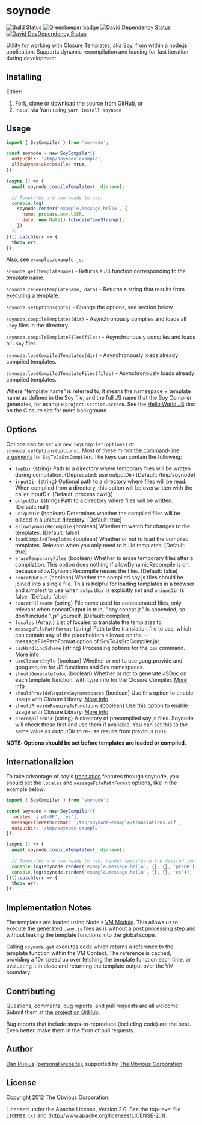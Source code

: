# soynode

[![Build Status](https://travis-ci.com/vikr01/soynode.svg?branch=master)](https://travis-ci.com/vikr01/soynode)
[![Greenkeeper badge](https://badges.greenkeeper.io/vikr01/soynode.svg)](https://greenkeeper.io/)
[![David Dependency Status](https://david-dm.org/vikr01/soynode/dev-status.svg)](https://david-dm.org/vikr01/soynode)
[![David DevDependency Status](https://david-dm.org/vikr01/soynode.svg)](https://david-dm.org/vikr01/soynode?type=dev)

Utility for working with [Closure Templates](https://developers.google.com/closure/templates/),
aka Soy, from within a node.js application. Supports dynamic recompilation and loading for fast
iteration during development.

## Installing

Either:

1. Fork, clone or download the source from GitHub, or
2. Install via Yarn using `yarn install soynode`

## Usage

```js
import { SoyCompiler } from 'soynode';

const soynode = new SoyCompiler({
  outputDir: '/tmp/soynode-example',
  allowDynamicRecompile: true,
});

(async () => {
  await soynode.compileTemplates(__dirname);

  // Templates are now ready to use.
  console.log(
    soynode.render('example.message.hello', {
      name: process.env.USER,
      date: new Date().toLocaleTimeString(),
    })
  );
})().catch(err => {
  throw err;
});
```

Also, see `examples/example.js`.

`soynode.get(templatename)` - Returns a JS function corresponding to the template name.

`soynode.render(templatename, data)` - Returns a string that results from executing a template.

`soynode.setOptions(opts)` - Change the options, see section below.

`soynode.compileTemplates(dir)` - Asynchronously compiles and loads all `.soy` files in the directory.

`soynode.compileTemplateFiles(files)` - Asynchronously compiles and loads all `.soy` files.

`soynode.loadCompiledTemplates(dir)` - Asynchronously loads already compiled templates.

`soynode.loadCompiledTemplateFiles(files)` - Asynchronously loads already compiled templates.

Where "template name" is referred to, it means the namespace + template name as defined in the Soy
file, and the full JS name that the Soy Compiler generates, for example `project.section.screen`.
See the [Hello World JS](https://developers.google.com/closure/templates/docs/helloworld_js) doc on
the Closure site for more background.

## Options

Options can be set via `new SoyCompiler(options)` or `soynode.setOptions(options)`. Most of these mirror
[the command-line arguments](https://developers.google.com/closure/templates/docs/javascript_usage)
for `SoyToJsSrcCompiler`. The keys can contain the following:

- `tmpDir` {string} Path to a directory where temporary files will be written during compilation. {Deprecated: use outputDir}
  [Default: /tmp/soynode]
- `inputDir` {string} Optional path to a directory where files will be read. When compiled from a directory, this option will be overwritten with the caller inputDir. [Default: process.cwd()]
- `outputDir` {string} Path to a directory where files will be written. [Default: null]
- `uniqueDir` {boolean} Determines whether the compiled files will be placed in a unique directory. [Default: true]
- `allowDynamicRecompile` {boolean} Whether to watch for changes to the templates. [Default: false]
- `loadCompiledTemplates` {boolean} Whether or not to load the compiled templates. Relevant when you only need to build templates. [Default: true]
- `eraseTemporaryFiles` {boolean} Whether to erase temporary files after a compilation. This option does nothing if allowDynamicRecompile is on, because allowDynamicRecompile reuses the files.
  [Default: false]
- `concatOutput` {boolean} Whether the compiled soy.js files should be joined into a single file. This is helpful for loading templates in a browser and simplest to use when `outputDir` is explicitly set and `uniqueDir` is false. [Default: false]
- `concatFileName` {string} File name used for concatenated files, only relevant when concatOutput is true, ".soy.concat.js" is appended, so don't include ".js" yourself. [Default: compiled]
- `locales` {Array.<string>} List of locales to translate the templates to.
- `messageFilePathFormat` {string} Path to the translation file to use, which can contain any of the placeholders allowed on the --messageFilePathFormat option of SoyToJsSrcCompiler.jar.
- `cssHandlingScheme` {string} Processing options for the `css` command. [More info](https://developers.google.com/closure/templates/docs/commands#css)
- `useClosureStyle` {boolean} Whether or not to use goog.provide and goog.require for JS functions and Soy namespaces.
- `shouldGenerateJsdoc` {boolean} Whether or not to generate JSDoc on each template function, with type info for the Closure Compiler. [More info](https://developers.google.com/closure/templates/docs/javascript_usage)
- `shouldProvideRequireSoyNamespaces` {boolean} Use this option to enable usage with Closure Library. [More info](https://developers.google.com/closure/templates/docs/javascript_usage)
- `shouldProvideRequireJsFunctions` {boolean} Use this option to enable usage with Closure Library. [More info](https://developers.google.com/closure/templates/docs/javascript_usage)
- `precompiledDir` {string} A directory of precompiled soy.js files.
  Soynode will check these first and use them if available.
  You can set this to the same value as outputDir to re-use results from previous runs.

**NOTE: Options should be set before templates are loaded or compiled.**

## Internationalizion

To take advantage of soy's [translation](https://developers.google.com/closure/templates/docs/translation) features through soynode, you should set the `locales` and `messageFilePathFormat` options, like in the example below:

```js
import { SoyCompiler } from 'soynode';

const soynode = new SoyCompiler({
  locales: ['pt-BR', 'es'],
  messageFilePathFormat: '/tmp/soynode-example/translations.xlf',
  outputDir: '/tmp/soynode-example',
});

(async () => {
  await soynode.compileTemplates(__dirname);

  // Templates are now ready to use, render specifying the desired locale.
  console.log(soynode.render('example.message.hello', {}, {}, 'pt-BR'));
  console.log(soynode.render('example.message.hello', {}, {}, 'es'));
})().catch(err => {
  throw err;
});
```

## Implementation Notes

The templates are loaded using Node's [VM Module](http://nodejs.org/api/vm.html). This allows us to
execute the generated `.soy.js` files as is without a post processing step and without leaking the
template functions into the global scope.

Calling `soynode.get` executes code which returns a reference to the template function within the
VM Context. The reference is cached, providing a 10x speed up over fetching the template function
each time, or evaluating it in place and returning the template output over the VM boundary.

## Contributing

Questions, comments, bug reports, and pull requests are all welcome. Submit them at
[the project on GitHub](https://github.com/Obvious/soynode/).

Bug reports that include steps-to-reproduce (including code) are the best. Even better, make them in
the form of pull requests.

## Author

[Dan Pupius](https://github.com/dpup)
([personal website](http://pupius.co.uk/about/)), supported by
[The Obvious Corporation](http://obvious.com/).

## License

Copyright 2012 [The Obvious Corporation](http://obvious.com/).

Licensed under the Apache License, Version 2.0.
See the top-level file `LICENSE.txt` and
(http://www.apache.org/licenses/LICENSE-2.0).
